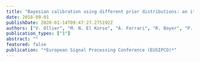 ```yaml
---
title: "Bayesian calibration using different prior distributions: an iterative maximum a posteriori approach for radio interferometers"
date: 2018-09-01
publishDate: 2020-01-14T09:47:27.275192Z
authors: ["V. Ollier", "M. N. El Korso", "A. Ferrari", "R. Boyer", "P. Larzabal"]
publication_types: ["1"]
abstract: ""
featured: false
publication: "*European Signal Processing Conference (EUSIPCO)*"
---
```


